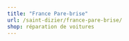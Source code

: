 ```yaml
---
title: "France Pare-brise"
url: /saint-dizier/france-pare-brise/
shop: réparation de voitures
---
```

